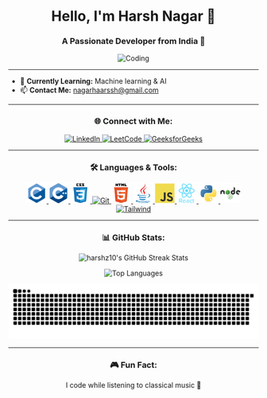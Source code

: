 <h1 align="center">Hello, I'm Harsh Nagar 👋</h1>
<h3 align="center">A Passionate Developer from India 🌟</h3>

<p align="center">
  <img 
    src="https://64.media.tumblr.com/tumblr_loe3lnA8OC1qlncjwo1_500.gif" 
    alt="Coding" 
    width="400"
  />
</p>

---

- 🌱 **Currently Learning:** Machine learning & AI  
- 📫 **Contact Me:** [nagarhaarssh@gmail.com](mailto:nagarhaarssh@gmail.com)

---

<h3 align="center">🌐 Connect with Me:</h3>
<p align="center">
  <a href="https://linkedin.com/in/harsh-nagar-104927202" target="_blank">
    <img src="https://img.shields.io/badge/LinkedIn-%230077B5.svg?style=for-the-badge&logo=linkedin&logoColor=white" alt="LinkedIn" />
  </a>
  <a href="https://www.leetcode.com/harsshzz" target="_blank">
    <img src="https://img.shields.io/badge/LeetCode-%23FFA116.svg?style=for-the-badge&logo=leetcode&logoColor=white" alt="LeetCode" />
  </a>
  <a href="https://auth.geeksforgeeks.org/user/messi10barcz" target="_blank">
    <img src="https://img.shields.io/badge/GeeksforGeeks-%2300C853.svg?style=for-the-badge&logo=geeksforgeeks&logoColor=white" alt="GeeksforGeeks" />
  </a>
</p>

---

<h3 align="center">🛠️ Languages & Tools:</h3>
<p align="center">
  <a href="https://www.cprogramming.com/" target="_blank">
    <img src="https://raw.githubusercontent.com/devicons/devicon/master/icons/c/c-original.svg" alt="C" width="40" height="40" />
  </a>
  <a href="https://www.w3schools.com/cpp/" target="_blank">
    <img src="https://raw.githubusercontent.com/devicons/devicon/master/icons/cplusplus/cplusplus-original.svg" alt="C++" width="40" height="40" />
  </a>
  <a href="https://www.w3schools.com/css/" target="_blank">
    <img src="https://raw.githubusercontent.com/devicons/devicon/master/icons/css3/css3-original-wordmark.svg" alt="CSS" width="40" height="40" />
  </a>
  <a href="https://git-scm.com/" target="_blank">
    <img src="https://www.vectorlogo.zone/logos/git-scm/git-scm-icon.svg" alt="Git" width="40" height="40" />
  </a>
  <a href="https://www.w3.org/html/" target="_blank">
    <img src="https://raw.githubusercontent.com/devicons/devicon/master/icons/html5/html5-original-wordmark.svg" alt="HTML" width="40" height="40" />
  </a>
  <a href="https://www.java.com" target="_blank">
    <img src="https://raw.githubusercontent.com/devicons/devicon/master/icons/java/java-original.svg" alt="Java" width="40" height="40" />
  </a>
  <a href="https://developer.mozilla.org/en-US/docs/Web/JavaScript" target="_blank">
    <img src="https://raw.githubusercontent.com/devicons/devicon/master/icons/javascript/javascript-original.svg" alt="JavaScript" width="40" height="40" />
  </a>
  <a href="https://reactjs.org/" target="_blank">
    <img src="https://raw.githubusercontent.com/devicons/devicon/master/icons/react/react-original-wordmark.svg" alt="React" width="40" height="40" />
  </a>
  <a href="https://www.python.org" target="_blank">
    <img src="https://raw.githubusercontent.com/devicons/devicon/master/icons/python/python-original.svg" alt="Python" width="40" height="40" />
  </a>
  <a href="https://nodejs.org" target="_blank">
    <img src="https://raw.githubusercontent.com/devicons/devicon/master/icons/nodejs/nodejs-original-wordmark.svg" alt="Node.js" width="40" height="40" />
  </a>
  <a href="https://tailwindcss.com/" target="_blank">
    <img src="https://www.vectorlogo.zone/logos/tailwindcss/tailwindcss-icon.svg" alt="Tailwind" width="40" height="40" />
  </a>
</p>

---

<h3 align="center">📊 GitHub Stats:</h3>

<p align="center">
  <img src="https://github-readme-streak-stats.herokuapp.com/?user=harshz10&theme=dark" alt="harshz10's GitHub Streak Stats" />
</p>
<p align="center">
  <img src="https://github-readme-stats.vercel.app/api/top-langs?username=harshz10&show_icons=true&locale=en&layout=compact&theme=dark" alt="Top Languages" />
</p>

![snake gif](https://github.com/harshz10/harshz10/blob/output/github-snake-dark.svg)

---

<h3 align="center">🎮 Fun Fact:</h3>
<p align="center">
  I code while listening to classical music 🎵
</p>



